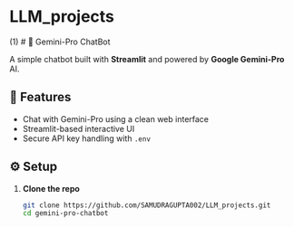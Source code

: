 # LLM_projects
(1) # 🤖 Gemini-Pro ChatBot

A simple chatbot built with **Streamlit** and powered by **Google Gemini-Pro** AI.

## 🚀 Features
- Chat with Gemini-Pro using a clean web interface
- Streamlit-based interactive UI
- Secure API key handling with `.env`

## ⚙️ Setup

1. **Clone the repo**  
   ```bash
   git clone https://github.com/SAMUDRAGUPTA002/LLM_projects.git
   cd gemini-pro-chatbot
